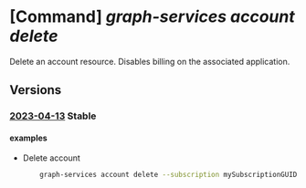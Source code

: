 # [Command] _graph-services account delete_

Delete an account resource. Disables billing on the associated application.

## Versions

### [2023-04-13](/Resources/mgmt-plane/L3N1YnNjcmlwdGlvbnMve30vcmVzb3VyY2Vncm91cHMve30vcHJvdmlkZXJzL21pY3Jvc29mdC5ncmFwaHNlcnZpY2VzL2FjY291bnRzL3t9/2023-04-13.xml) **Stable**

<!-- mgmt-plane /subscriptions/{}/resourcegroups/{}/providers/microsoft.graphservices/accounts/{} 2023-04-13 -->

#### examples

- Delete account
    ```bash
        graph-services account delete --subscription mySubscriptionGUID --resource-group myRG --resource-name myGraphAppBilling
    ```
